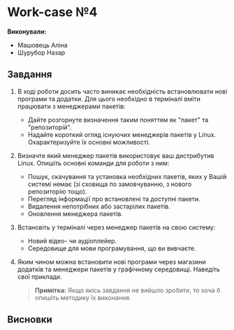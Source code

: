 # Work-case №4

**Виконували:**

- Машовець Аліна
- Шурубор Назар

## Завдання

1. В ході роботи досить часто виникає необхідність встановлювати нові програми та додатки. Для цього необхідно в терміналі вміти працювати з менеджерами пакетів:
    - Дайте розгорнуте визначення таким поняттям як "пакет" та "репозиторій".
    - Надайте короткий огляд існуючих менеджерів пакетів у Linux. Охарактеризуйте їх основні можливості.

2. Визначте який менеджер пакетів використовує ваш дистрибутив Linux. Опишіть основні команди для роботи з ним:
    - Пошук, скачування та установка необхідних пакетів, яких у Вашій системі немає (зі сховища по замовчуванню, з нового репозиторію тощо).
    - Перегляд інформації про встановлені та доступні пакети.
    - Видалення непотрібних або застарілих пакетів.
    - Оновлення менеджера пакетів.

3. Встановіть у терміналі через менеджер пакетів на свою систему:
    - Новий відео- чи аудіоплейер.
    - Середовище для мови програмування, що ви вивчаєте.

4. Яким чином можна встановити нові програми через магазини додатків та менеджери пакетів у графічному середовищі. Наведіть свої приклади.

    > **Примітка:** Якщо якісь завдання не вийшло зробити, то хоча б опишіть методику їх виконання.

## Висновки
